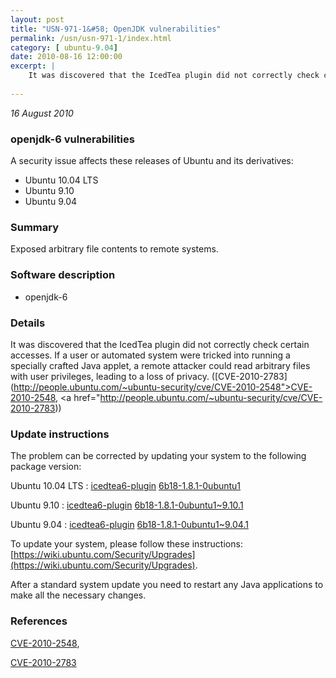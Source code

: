 ```yaml
---
layout: post
title: "USN-971-1&#58; OpenJDK vulnerabilities"
permalink: /usn/usn-971-1/index.html
category: [ ubuntu-9.04]
date: 2010-08-16 12:00:00
excerpt: |
    It was discovered that the IcedTea plugin did not correctly check certain accesses. If a user or automated system were tricked into running a specially crafted Java applet, a remote attacker could read arbitrary files with user privileges, leading to a loss of privacy. ([CVE-2010-2783](http://people.ubuntu.com/~ubuntu-security/cve/CVE-2010-2548">CVE-2010-2548</a>, <a href="http://people.ubuntu.com/~ubuntu-security/cve/CVE-2010-2783)) 
    
--- 
```

 
 

*16 August 2010*

### openjdk-6 vulnerabilities

A security issue affects these releases of Ubuntu and its derivatives:

* Ubuntu 10.04 LTS
* Ubuntu 9.10
* Ubuntu 9.04

### Summary

Exposed arbitrary file contents to remote systems. 

### Software description

* openjdk-6 

### Details

It was discovered that the IcedTea plugin did not correctly check certain accesses. If a user or automated system were tricked into running a specially crafted Java applet, a remote attacker could read arbitrary files with user privileges, leading to a loss of privacy. ([CVE-2010-2783](http://people.ubuntu.com/~ubuntu-security/cve/CVE-2010-2548">CVE-2010-2548</a>, <a href="http://people.ubuntu.com/~ubuntu-security/cve/CVE-2010-2783)) 

### Update instructions

The problem can be corrected by updating your system to the following package version:

Ubuntu 10.04 LTS
 : [icedtea6-plugin](https://launchpad.net/ubuntu/+source/openjdk-6) <span> [6b18-1.8.1-0ubuntu1](https://launchpad.net/ubuntu/+source/openjdk-6/6b18-1.8.1-0ubuntu1) </span> 

Ubuntu 9.10
 : [icedtea6-plugin](https://launchpad.net/ubuntu/+source/openjdk-6) <span> [6b18-1.8.1-0ubuntu1~9.10.1](https://launchpad.net/ubuntu/+source/openjdk-6/6b18-1.8.1-0ubuntu1~9.10.1) </span> 

Ubuntu 9.04
 : [icedtea6-plugin](https://launchpad.net/ubuntu/+source/openjdk-6) <span> [6b18-1.8.1-0ubuntu1~9.04.1](https://launchpad.net/ubuntu/+source/openjdk-6/6b18-1.8.1-0ubuntu1~9.04.1) </span> 

To update your system, please follow these instructions: [https://wiki.ubuntu.com/Security/Upgrades](https://wiki.ubuntu.com/Security/Upgrades).

After a standard system update you need to restart any Java applications to make all the necessary changes. 

### References

 
 [CVE-2010-2548](http://people.ubuntu.com/~ubuntu-security/cve/CVE-2010-2548), 

 [CVE-2010-2783](http://people.ubuntu.com/~ubuntu-security/cve/CVE-2010-2783)
 

